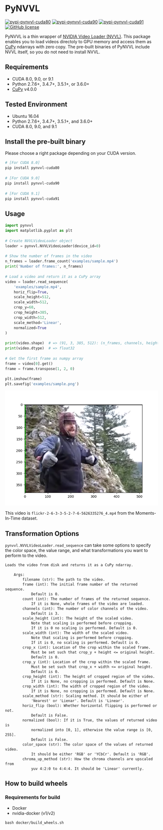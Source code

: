 PyNVVL
======
[![pypi-pynvvl-cuda80](https://img.shields.io/pypi/v/pynvvl-cuda80.svg)](https://pypi.org/project/pynvvl-cuda80)
[![pypi-pynvvl-cuda90](https://img.shields.io/pypi/v/pynvvl-cuda90.svg)](https://pypi.org/project/pynvvl-cuda90)
[![pypi-pynvvl-cuda91](https://img.shields.io/pypi/v/pynvvl-cuda91.svg)](https://pypi.org/project/pynvvl-cuda91)
[![GitHub license](https://img.shields.io/github/license/mitmul/pynvvl.svg)](https://github.com/mitmul/pynvvl)

PyNVVL is a thin wrapper of [NVIDIA Video Loader (NVVL)](https://github.com/NVIDIA/nvvl). This package enables you to load videos directoly to GPU memory and access them as [CuPy](https://github.com/cupy/cupy) ndarrays with zero copy. The pre-built binaries of PyNVVL include NVVL itself, so you do not need to install NVVL.

## Requirements

- CUDA 8.0, 9.0, or 9.1
- Python 2.7.6+, 3.4.7+, 3.5.1+, or 3.6.0+
- [CuPy](https://github.com/cupy/cupy) v4.0.0

## Tested Environment

- Ubuntu 16.04
- Python 2.7.6+, 3.4.7+, 3.5.1+, and 3.6.0+
- CUDA 8.0, 9.0, and 9.1

## Install the pre-built binary

Please choose a right package depending on your CUDA version.

```bash
# [For CUDA 8.0]
pip install pynvvl-cuda80

# [For CUDA 9.0]
pip install pynvvl-cuda90

# [For CUDA 9.1]
pip install pynvvl-cuda91
```

## Usage

```python
import pynvvl
import matplotlib.pyplot as plt

# Create NVVLVideoLoader object
loader = pynvvl.NVVLVideoLoader(device_id=0)

# Show the number of frames in the video
n_frames = loader.frame_count('examples/sample.mp4')
print('Number of frames:', n_frames)

# Load a video and return it as a CuPy array
video = loader.read_sequence(
    'examples/sample.mp4',
    horiz_flip=True,
    scale_height=512,
    scale_width=512,
    crop_y=60,
    crop_height=385,
    crop_width=512,
    scale_method='Linear',
    normalized=True
)

print(video.shape)  # => (91, 3, 385, 512): (n_frames, channels, height, width)
print(video.dtype)  # => float32

# Get the first frame as numpy array
frame = video[0].get()
frame = frame.transpose(1, 2, 0)

plt.imshow(frame)
plt.savefig('examples/sample.png')
```

![](examples/sample.png)

This video is `flickr-2-6-3-3-5-2-7-6-5626335276_4.mp4` from the Moments-In-Time dataset.

## Transformation Options

`pynvvl.NVVLVideoLoader.read_sequence` can take some options to specify the color space, the value range, and what transformations you want to perform to the video.

```
Loads the video from disk and returns it as a CuPy ndarray.

    Args:
        filename (str): The path to the video.
        frame (int): The initial frame number of the returned sequence.
            Default is 0.
        count (int): The number of frames of the returned sequence.
            If it is None, whole frames of the video are loaded.
        channels (int): The number of color channels of the video.
            Default is 3.
        scale_height (int): The height of the scaled video.
            Note that scaling is performed before cropping.
            If it is 0 no scaling is performed. Default is 0.
        scale_width (int): The width of the scaled video.
            Note that scaling is performed before cropping.
            If it is 0, no scaling is performed. Default is 0.
        crop_x (int): Location of the crop within the scaled frame.
            Must be set such that crop_y + height <= original height.
            Default is 0.
        crop_y (int): Location of the crop within the scaled frame.
            Must be set such that crop_x + width <= original height.
            Default is 0.
        crop_height (int): The height of cropped region of the video.
            If it is None, no cropping is performed. Default is None.
        crop_width (int): The width of cropped region of the video.
            If it is None, no cropping is performed. Default is None.
        scale_method (str): Scaling method. It should be either of
            'Nearest' or 'Lienar'. Default is 'Linear'.
        horiz_flip (bool): Whether horizontal flipping is performed or not.
            Default is False.
        normalized (bool): If it is True, the values of returned video is
            normalized into [0, 1], otherwise the value range is [0, 255].
            Default is False.
        color_space (str): The color space of the values of returned video.
            It should be either 'RGB' or 'YCbCr'. Default is 'RGB'.
        chroma_up_method (str): How the chroma channels are upscaled from
            yuv 4:2:0 to 4:4:4. It should be 'Linear' currently.
```

## How to build wheels

### Requirements for build

- Docker
- nvidia-docker (v1/v2)

```
bash docker/build_wheels.sh
```
